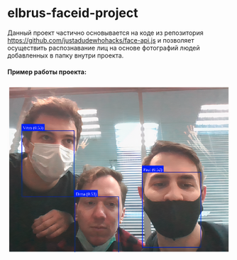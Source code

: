 # elbrus-faceid-project
Данный проект частично основывается на коде из репозитория https://github.com/justadudewhohacks/face-api.js и позволяет осуществить распознавание лиц на основе фотографий людей добавленных в папку внутри проекта. 

#### Пример работы проекта:

![Example](https://github.com/paulzharkov/Elbrus_FaceID_project/blob/main/public/assets/%D0%BF%D0%BE%D1%81%D1%82.png 'Example')
